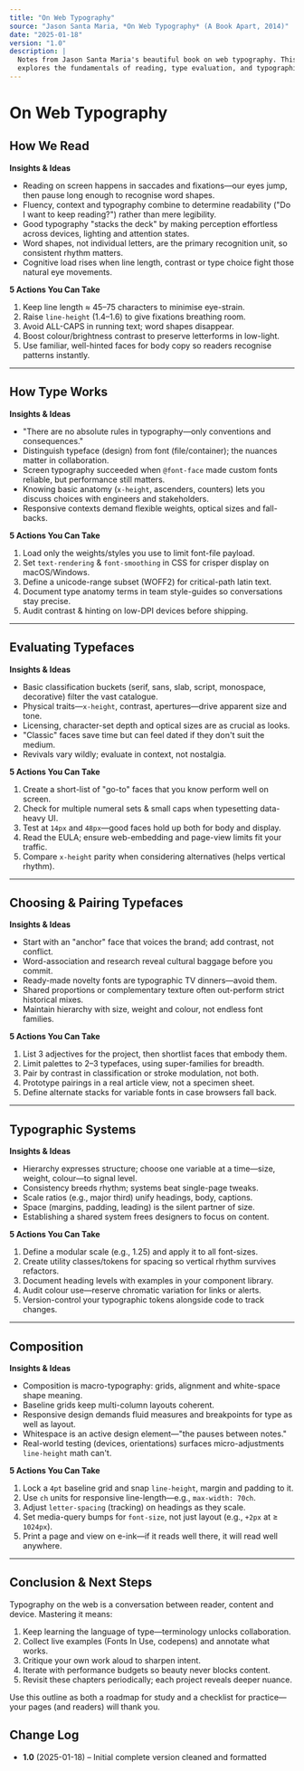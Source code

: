 ```yaml
---
title: "On Web Typography"
source: "Jason Santa Maria, *On Web Typography* (A Book Apart, 2014)"
date: "2025-01-18"
version: "1.0"
description: |
  Notes from Jason Santa Maria's beautiful book on web typography. This work
  explores the fundamentals of reading, type evaluation, and typographic systems.
---
```


# On Web Typography

## How We Read

**Insights & Ideas**

* Reading on screen happens in saccades and fixations—our eyes jump, then pause long enough to recognise word shapes.
* Fluency, context and typography combine to determine readability ("Do I want to keep reading?") rather than mere legibility.
* Good typography "stacks the deck" by making perception effortless across devices, lighting and attention states.
* Word shapes, not individual letters, are the primary recognition unit, so consistent rhythm matters.
* Cognitive load rises when line length, contrast or type choice fight those natural eye movements.

**5 Actions You Can Take**

1. Keep line length ≈ 45–75 characters to minimise eye-strain.
2. Raise `line-height` (1.4–1.6) to give fixations breathing room.
3. Avoid ALL-CAPS in running text; word shapes disappear.
4. Boost colour/brightness contrast to preserve letterforms in low-light.
5. Use familiar, well-hinted faces for body copy so readers recognise patterns instantly.

---

## How Type Works

**Insights & Ideas**

* "There are no absolute rules in typography—only conventions and consequences."
* Distinguish typeface (design) from font (file/container); the nuances matter in collaboration.
* Screen typography succeeded when `@font-face` made custom fonts reliable, but performance still matters.
* Knowing basic anatomy (`x-height`, ascenders, counters) lets you discuss choices with engineers and stakeholders.
* Responsive contexts demand flexible weights, optical sizes and fall-backs.

**5 Actions You Can Take**

1. Load only the weights/styles you use to limit font-file payload.
2. Set `text-rendering` & `font-smoothing` in CSS for crisper display on macOS/Windows.
3. Define a unicode-range subset (WOFF2) for critical-path latin text.
4. Document type anatomy terms in team style-guides so conversations stay precise.
5. Audit contrast & hinting on low-DPI devices before shipping.

---

## Evaluating Typefaces

**Insights & Ideas**

* Basic classification buckets (serif, sans, slab, script, monospace, decorative) filter the vast catalogue.
* Physical traits—`x-height`, contrast, apertures—drive apparent size and tone.
* Licensing, character-set depth and optical sizes are as crucial as looks.
* "Classic" faces save time but can feel dated if they don't suit the medium.
* Revivals vary wildly; evaluate in context, not nostalgia.

**5 Actions You Can Take**

1. Create a short-list of "go-to" faces that you know perform well on screen.
2. Check for multiple numeral sets & small caps when typesetting data-heavy UI.
3. Test at `14px` and `48px`—good faces hold up both for body and display.
4. Read the EULA; ensure web-embedding and page-view limits fit your traffic.
5. Compare `x-height` parity when considering alternatives (helps vertical rhythm).

---

## Choosing & Pairing Typefaces

**Insights & Ideas**

* Start with an "anchor" face that voices the brand; add contrast, not conflict.
* Word-association and research reveal cultural baggage before you commit.
* Ready-made novelty fonts are typographic TV dinners—avoid them.
* Shared proportions or complementary texture often out-perform strict historical mixes.
* Maintain hierarchy with size, weight and colour, not endless font families.

**5 Actions You Can Take**

1. List 3 adjectives for the project, then shortlist faces that embody them.
2. Limit palettes to 2–3 typefaces, using super-families for breadth.
3. Pair by contrast in classification or stroke modulation, not both.
4. Prototype pairings in a real article view, not a specimen sheet.
5. Define alternate stacks for variable fonts in case browsers fall back.

---

## Typographic Systems

**Insights & Ideas**

* Hierarchy expresses structure; choose one variable at a time—size, weight, colour—to signal level.
* Consistency breeds rhythm; systems beat single-page tweaks.
* Scale ratios (e.g., major third) unify headings, body, captions.
* Space (margins, padding, leading) is the silent partner of size.
* Establishing a shared system frees designers to focus on content.

**5 Actions You Can Take**

1. Define a modular scale (e.g., 1.25) and apply it to all font-sizes.
2. Create utility classes/tokens for spacing so vertical rhythm survives refactors.
3. Document heading levels with examples in your component library.
4. Audit colour use—reserve chromatic variation for links or alerts.
5. Version-control your typographic tokens alongside code to track changes.

---

## Composition

**Insights & Ideas**

* Composition is macro-typography: grids, alignment and white-space shape meaning.
* Baseline grids keep multi-column layouts coherent.
* Responsive design demands fluid measures and breakpoints for type as well as layout.
* Whitespace is an active design element—"the pauses between notes."
* Real-world testing (devices, orientations) surfaces micro-adjustments `line-height` math can't.

**5 Actions You Can Take**

1. Lock a `4pt` baseline grid and snap `line-height`, margin and padding to it.
2. Use `ch` units for responsive line-length—e.g., `max-width: 70ch`.
3. Adjust `letter-spacing` (tracking) on headings as they scale.
4. Set media-query bumps for `font-size`, not just layout (e.g., `+2px` at ≥ `1024px`).
5. Print a page and view on e-ink—if it reads well there, it will read well anywhere.

---

## Conclusion & Next Steps

Typography on the web is a conversation between reader, content and device. Mastering it means:

1. Keep learning the language of type—terminology unlocks collaboration.
2. Collect live examples (Fonts In Use, codepens) and annotate what works.
3. Critique your own work aloud to sharpen intent.
4. Iterate with performance budgets so beauty never blocks content.
5. Revisit these chapters periodically; each project reveals deeper nuance.

Use this outline as both a roadmap for study and a checklist for practice—your pages (and readers) will thank you.

## Change Log

* **1.0** (2025-01-18) – Initial complete version cleaned and formatted

